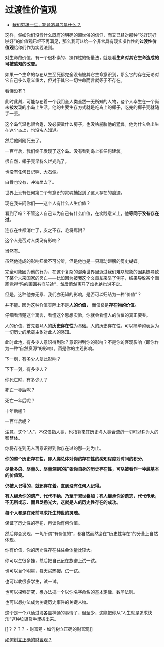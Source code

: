 # 过渡性价值观

- [我们穷极一生，究竟追寻的是什么？](https://www.zhihu.com/question/384441334/answer/1225583479)


这样，假如你们没有什么既有的明确的超世俗的信仰，而又已经对那种“吃好玩好啪好”的价值观已经不再满足，那么我可以给一个非常具有现实操作性的**过渡性价值观**给你们作为实践法则。

对生命的价值，有一个很朴素的、操作性的衡量法，就是看**生命对其它生命造成的可被感知的改变。**

如果一个生命的存在从生至死都完全没有被其它生命意识到，那么它的存在无论对它自己多么意义重大，但对于其它一切生命而言就等于不存在。

看懂没有？

此时此刻，可能存在着一个我们全人类全然一无所知的人物，这个人毕生在一个尚未被发现的小岛上生活。他的主要生存方式就是吃岛上的椰子，吃完的椰子壳就随手一丢。

这个岛气温也很合适，没必要做什么房子。也没啥威胁他的猛兽。他为什么会出生在这个岛上，也没啥人知道。

然后他刚刚死去了。

一百年后，我们终于发现了这个岛。没有看到岛上有任何建筑。

很自然，椰子壳早特么烂光光了。

也没有任何日记啊、大石像。

白骨也没有，冲海里去了。

世界上没有任何第二个有意识的灵魂捕捉到了这人存在的痕迹。

现在我来问你们——这个人有什么人生价值？

看到了吗？不管这人自己认为自己有什么价值，在实践意义上，他**等同于没有存在过**。

连存在性都消亡了，皮之不存，毛将焉附？

这个人是否对人类没有影响？

当然有。

虽然他造成的影响细微不可分辨，但是他也是一只扇动翅膀的历史蝴蝶。

完全可能因为他的行为，在这个复杂的混沌世界里通过我们难以想象的因果链导致了某个未来国家的灭亡——比如因为被我这个文章拿来举了例子，结果导致某个画家觉得“妈的画画有毛前途”，然后愤然离开了维也纳也说不定。

但是，这种他亦无意、我们亦无知的影响，是否可以归结为一种“价值”？

并不能。因为这种价值实际上不是**人的价值，** 而仅仅是**存在物的价值。**

仔细看清楚这个寓言，看懂这个思想实验，你就会看懂人的价值的真正要害。

人的价值，首先要以人的**历史存在性**为基础。人的历史存在性，可以简单的表达为一切历史的承载主体对此人的感知。

此时此地，有多少人意识得到你？意识得到你的影响？不是你的客观影响（即你作为一种“自然资源”的影响），而是你的主观影响。

下一刻，有多少人受此影响？

下下一刻，有多少人？

你死亡时，有多少人？

死亡一秒后呢？

死亡一年后呢？

十年后呢？

一百年后呢？

注意，这个“人”，不仅仅指人类，也指将来其历史与人类合流的一切可以称为人的智慧体。

你将存在到无人再意识得到你存在过的那一刻为止。

**你的整个历史存在性，即人类总体对你的存在性的感知程度对时间的积分。**

**尽量多的、尽量久、尽量深刻的扩张你自身的历史存在性，可以被看作一种最基本的价值观。**

**仍被人记得的，就还存在着。直到没有任何人记得。**

**有人继承你的遗产、代代不绝，乃至于累世叠加；有人继承你的遗志，代代传承，不无所或忘、而且发扬光大，这就是人的历史性存在的成功。**

**每个人都是在死前寻求托生转世的灵魂。**

保证了历史性的存在，再谈你有何价值。

然后你会发现，一切所谓“有价值的”，都自然而然会在“历史性存在”的分量上自然体现。

你有价值，你的历史性存在往往会体量比较大。

你可以生很多娃，然后把自己记在族谱上试一试。

也可以当个明星，每天买热搜，试一试。

也可以教很多学生，试一试。

也可以探索研究，想办法搞一个以你名字命名的基本定律、数学法则。

也可以想办法成为关键历史事件的关键人物。

这个是一个八仙过海各显神通的事情了，但至少，这能把你从“人生就是追求快乐”这种垃圾货手里拔出来。

[[？？？？ - 财富观 - 如何树立正确的财富观]]

[如何树立正确的财富观？](https://www.zhihu.com/question/314627020/answer/1193533378)